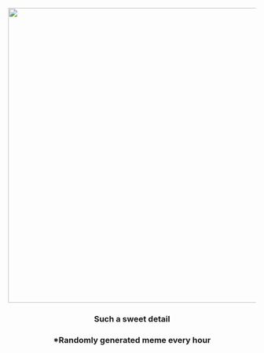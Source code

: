 <p align="center">
        <img src="https://i.redd.it/ifm3doxwr3591.jpg" width="600" height="600">
        </p>
        <h3 align="center">Such a sweet detail</h3>
        <h3 align="center">*Randomly generated meme every hour</h3>
    